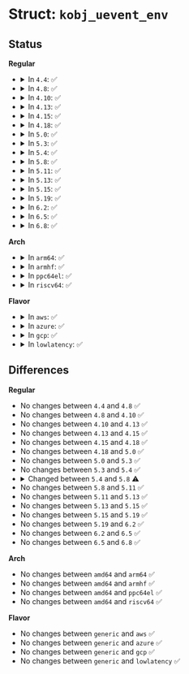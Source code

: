 # Struct: <code>kobj_uevent_env</code>

## Status
<b>Regular</b>
<ul>
<li>
<details>
<summary>In <code>4.4</code>: ✅</summary>

```c
struct kobj_uevent_env {
    char * argv[3];
    char * envp[32];
    int envp_idx;
    char buf[2048];
    int buflen;
};
```
</details>
</li>
<li>
<details>
<summary>In <code>4.8</code>: ✅</summary>

```c
struct kobj_uevent_env {
    char * argv[3];
    char * envp[32];
    int envp_idx;
    char buf[2048];
    int buflen;
};
```
</details>
</li>
<li>
<details>
<summary>In <code>4.10</code>: ✅</summary>

```c
struct kobj_uevent_env {
    char * argv[3];
    char * envp[32];
    int envp_idx;
    char buf[2048];
    int buflen;
};
```
</details>
</li>
<li>
<details>
<summary>In <code>4.13</code>: ✅</summary>

```c
struct kobj_uevent_env {
    char * argv[3];
    char * envp[32];
    int envp_idx;
    char buf[2048];
    int buflen;
};
```
</details>
</li>
<li>
<details>
<summary>In <code>4.15</code>: ✅</summary>

```c
struct kobj_uevent_env {
    char * argv[3];
    char * envp[32];
    int envp_idx;
    char buf[2048];
    int buflen;
};
```
</details>
</li>
<li>
<details>
<summary>In <code>4.18</code>: ✅</summary>

```c
struct kobj_uevent_env {
    char * argv[3];
    char * envp[32];
    int envp_idx;
    char buf[2048];
    int buflen;
};
```
</details>
</li>
<li>
<details>
<summary>In <code>5.0</code>: ✅</summary>

```c
struct kobj_uevent_env {
    char * argv[3];
    char * envp[32];
    int envp_idx;
    char buf[2048];
    int buflen;
};
```
</details>
</li>
<li>
<details>
<summary>In <code>5.3</code>: ✅</summary>

```c
struct kobj_uevent_env {
    char * argv[3];
    char * envp[32];
    int envp_idx;
    char buf[2048];
    int buflen;
};
```
</details>
</li>
<li>
<details>
<summary>In <code>5.4</code>: ✅</summary>

```c
struct kobj_uevent_env {
    char * argv[3];
    char * envp[32];
    int envp_idx;
    char buf[2048];
    int buflen;
};
```
</details>
</li>
<li>
<details>
<summary>In <code>5.8</code>: ✅</summary>

```c
struct kobj_uevent_env {
    char * argv[3];
    char * envp[64];
    int envp_idx;
    char buf[2048];
    int buflen;
};
```
</details>
</li>
<li>
<details>
<summary>In <code>5.11</code>: ✅</summary>

```c
struct kobj_uevent_env {
    char * argv[3];
    char * envp[64];
    int envp_idx;
    char buf[2048];
    int buflen;
};
```
</details>
</li>
<li>
<details>
<summary>In <code>5.13</code>: ✅</summary>

```c
struct kobj_uevent_env {
    char * argv[3];
    char * envp[64];
    int envp_idx;
    char buf[2048];
    int buflen;
};
```
</details>
</li>
<li>
<details>
<summary>In <code>5.15</code>: ✅</summary>

```c
struct kobj_uevent_env {
    char * argv[3];
    char * envp[64];
    int envp_idx;
    char buf[2048];
    int buflen;
};
```
</details>
</li>
<li>
<details>
<summary>In <code>5.19</code>: ✅</summary>

```c
struct kobj_uevent_env {
    char * argv[3];
    char * envp[64];
    int envp_idx;
    char buf[2048];
    int buflen;
};
```
</details>
</li>
<li>
<details>
<summary>In <code>6.2</code>: ✅</summary>

```c
struct kobj_uevent_env {
    char * argv[3];
    char * envp[64];
    int envp_idx;
    char buf[2048];
    int buflen;
};
```
</details>
</li>
<li>
<details>
<summary>In <code>6.5</code>: ✅</summary>

```c
struct kobj_uevent_env {
    char * argv[3];
    char * envp[64];
    int envp_idx;
    char buf[2048];
    int buflen;
};
```
</details>
</li>
<li>
<details>
<summary>In <code>6.8</code>: ✅</summary>

```c
struct kobj_uevent_env {
    char * argv[3];
    char * envp[64];
    int envp_idx;
    char buf[2048];
    int buflen;
};
```
</details>
</li>
</ul>
<b>Arch</b>
<ul>
<li>
<details>
<summary>In <code>arm64</code>: ✅</summary>

```c
struct kobj_uevent_env {
    char * argv[3];
    char * envp[32];
    int envp_idx;
    char buf[2048];
    int buflen;
};
```
</details>
</li>
<li>
<details>
<summary>In <code>armhf</code>: ✅</summary>

```c
struct kobj_uevent_env {
    char * argv[3];
    char * envp[32];
    int envp_idx;
    char buf[2048];
    int buflen;
};
```
</details>
</li>
<li>
<details>
<summary>In <code>ppc64el</code>: ✅</summary>

```c
struct kobj_uevent_env {
    char * argv[3];
    char * envp[32];
    int envp_idx;
    char buf[2048];
    int buflen;
};
```
</details>
</li>
<li>
<details>
<summary>In <code>riscv64</code>: ✅</summary>

```c
struct kobj_uevent_env {
    char * argv[3];
    char * envp[32];
    int envp_idx;
    char buf[2048];
    int buflen;
};
```
</details>
</li>
</ul>
<b>Flavor</b>
<ul>
<li>
<details>
<summary>In <code>aws</code>: ✅</summary>

```c
struct kobj_uevent_env {
    char * argv[3];
    char * envp[32];
    int envp_idx;
    char buf[2048];
    int buflen;
};
```
</details>
</li>
<li>
<details>
<summary>In <code>azure</code>: ✅</summary>

```c
struct kobj_uevent_env {
    char * argv[3];
    char * envp[32];
    int envp_idx;
    char buf[2048];
    int buflen;
};
```
</details>
</li>
<li>
<details>
<summary>In <code>gcp</code>: ✅</summary>

```c
struct kobj_uevent_env {
    char * argv[3];
    char * envp[32];
    int envp_idx;
    char buf[2048];
    int buflen;
};
```
</details>
</li>
<li>
<details>
<summary>In <code>lowlatency</code>: ✅</summary>

```c
struct kobj_uevent_env {
    char * argv[3];
    char * envp[32];
    int envp_idx;
    char buf[2048];
    int buflen;
};
```
</details>
</li>
</ul>

## Differences
<b>Regular</b>
<ul>
<li>
No changes between <code>4.4</code> and <code>4.8</code> ✅
</li>
<li>
No changes between <code>4.8</code> and <code>4.10</code> ✅
</li>
<li>
No changes between <code>4.10</code> and <code>4.13</code> ✅
</li>
<li>
No changes between <code>4.13</code> and <code>4.15</code> ✅
</li>
<li>
No changes between <code>4.15</code> and <code>4.18</code> ✅
</li>
<li>
No changes between <code>4.18</code> and <code>5.0</code> ✅
</li>
<li>
No changes between <code>5.0</code> and <code>5.3</code> ✅
</li>
<li>
No changes between <code>5.3</code> and <code>5.4</code> ✅
</li>
<li>
<details>
<summary>Changed between <code>5.4</code> and <code>5.8</code> ⚠️</summary>
<ul>
<li>
<b>Field type changed. </b>
<code>char * envp[32]</code> ➡️ <code>char * envp[64]</code>
</li>
</ul>
</details>
</li>
<li>
No changes between <code>5.8</code> and <code>5.11</code> ✅
</li>
<li>
No changes between <code>5.11</code> and <code>5.13</code> ✅
</li>
<li>
No changes between <code>5.13</code> and <code>5.15</code> ✅
</li>
<li>
No changes between <code>5.15</code> and <code>5.19</code> ✅
</li>
<li>
No changes between <code>5.19</code> and <code>6.2</code> ✅
</li>
<li>
No changes between <code>6.2</code> and <code>6.5</code> ✅
</li>
<li>
No changes between <code>6.5</code> and <code>6.8</code> ✅
</li>
</ul>
<b>Arch</b>
<ul>
<li>
No changes between <code>amd64</code> and <code>arm64</code> ✅
</li>
<li>
No changes between <code>amd64</code> and <code>armhf</code> ✅
</li>
<li>
No changes between <code>amd64</code> and <code>ppc64el</code> ✅
</li>
<li>
No changes between <code>amd64</code> and <code>riscv64</code> ✅
</li>
</ul>
<b>Flavor</b>
<ul>
<li>
No changes between <code>generic</code> and <code>aws</code> ✅
</li>
<li>
No changes between <code>generic</code> and <code>azure</code> ✅
</li>
<li>
No changes between <code>generic</code> and <code>gcp</code> ✅
</li>
<li>
No changes between <code>generic</code> and <code>lowlatency</code> ✅
</li>
</ul>
